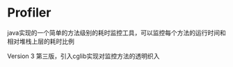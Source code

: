 Profiler
========
java实现的一个简单的方法级别的耗时监控工具，可以监控每个方法的运行时间和相对堆栈上层的耗时比例


Version 3
第三版，引入cglib实现对监控方法的透明织入
